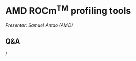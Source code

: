 # AMD ROCm<sup>TM</sup> profiling tools

<em>Presenter: Samuel Antao (AMD)</em>

<!--
-   Slides:

    -   [Part 1: GPU timeline profiling (PDF, 5.6M)](https://462000265.lumidata.eu/profiling-20241009/files/02a_AMD_ROCm_profiling_tools_GPU_timeline_profiling.pdf)

    -   [Part 2: OmniPerf and the roofline model (PDF, 2.9M)](https://462000265.lumidata.eu/profiling-20241009/files/02b_AMD_ROCm_profiling_tools_omniperf_and_roofline.pdf)

    -   [Part 3: Tips and Tricks (PDF, 1M)](https://462000265.lumidata.eu/profiling-20241009/files/02c_AMD_ROCm_profiling_tools_tips_and_tricks.pdf)

    The slide files are also available on LUMI in
    `/appl/local/training/profiling-20241009/files`.

=== "Part 1: GPU timeline profiling"
    <video src="https://462000265.lumidata.eu/profiling-20241009/recordings/02a_AMD_tools__GPU_timeline_profiling.mp4" controls="controls"></video>

=== "Part 2:  OmniPerf and the roofline model"
    <video src="https://462000265.lumidata.eu/profiling-20241009/recordings/02b_AMD_tools__omniperf_and_roofline.mp4" controls="controls"></video>

=== "Part 3: Tips and Tricks"
    <video src="https://462000265.lumidata.eu/profiling-20241009/recordings/02c_AMD_tools__tips_and_tricks.mp4" controls="controls"></video>

The recordings are also available on LUMI in
`/appl/local/training/profiling-20241009/recordings`.
-->

## Q&A

/
